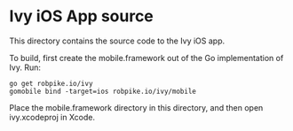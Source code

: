 # Ivy iOS App source

This directory contains the source code to the Ivy iOS app.

To build, first create the mobile.framework out of the Go
implementation of Ivy. Run:

```
go get robpike.io/ivy
gomobile bind -target=ios robpike.io/ivy/mobile
```

Place the mobile.framework directory in this directory, and
then open ivy.xcodeproj in Xcode.

